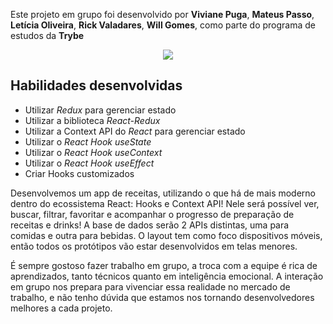 Este projeto em grupo foi desenvolvido por **Viviane Puga**, **Mateus Passo**, **Letícia Oliveira**, **Rick Valadares**, **Will Gomes**, como parte do programa de estudos da **Trybe**

<p align="center">
  <img src="./gif1.gif" />
</p>


## Habilidades desenvolvidas
  - Utilizar _Redux_ para gerenciar estado
  - Utilizar a biblioteca _React-Redux_
  - Utilizar a Context API do _React_ para gerenciar estado
  - Utilizar o _React Hook useState_
  - Utilizar o _React Hook useContext_
  - Utilizar o _React Hook useEffect_
  - Criar Hooks customizados

Desenvolvemos um app de receitas, utilizando o que há de mais moderno dentro do ecossistema React: Hooks e Context API!
Nele será possível ver, buscar, filtrar, favoritar e acompanhar o progresso de preparação de receitas e drinks!
A base de dados serão 2 APIs distintas, uma para comidas e outra para bebidas.
O layout tem como foco dispositivos móveis, então todos os protótipos vão estar desenvolvidos em telas menores.

É sempre gostoso fazer trabalho em grupo, a troca com a equipe é rica de aprendizados, tanto técnicos quanto em inteligência emocional. A interação em grupo nos prepara para vivenciar essa realidade no mercado de trabalho, e não tenho dúvida que estamos nos tornando desenvolvedores melhores a cada projeto.
